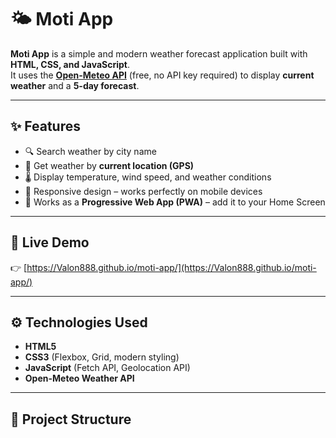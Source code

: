 # 🌤️ Moti App

**Moti App** is a simple and modern weather forecast application built with **HTML, CSS, and JavaScript**.  
It uses the **[Open-Meteo API](https://open-meteo.com/)** (free, no API key required) to display **current weather** and a **5-day forecast**.

---

## ✨ Features

- 🔍 Search weather by city name  
- 📍 Get weather by **current location (GPS)**  
- 🌡️ Display temperature, wind speed, and weather conditions  
- 📱 Responsive design – works perfectly on mobile devices  
- 📲 Works as a **Progressive Web App (PWA)** – add it to your Home Screen  

---

## 🚀 Live Demo

👉 [https://Valon888.github.io/moti-app/](https://Valon888.github.io/moti-app/)

---

## ⚙️ Technologies Used

- **HTML5**
- **CSS3** (Flexbox, Grid, modern styling)
- **JavaScript** (Fetch API, Geolocation API)
- **Open-Meteo Weather API**

---

## 📂 Project Structure
